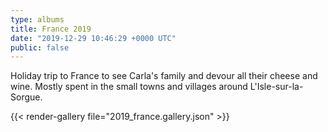```yaml
---
type: albums
title: France 2019
date: "2019-12-29 10:46:29 +0000 UTC"
public: false
---
```


Holiday trip to France to see Carla's family and devour all their cheese and wine. Mostly spent in the small towns and villages around L'Isle-sur-la-Sorgue.

{{< render-gallery file="2019_france.gallery.json" >}}
